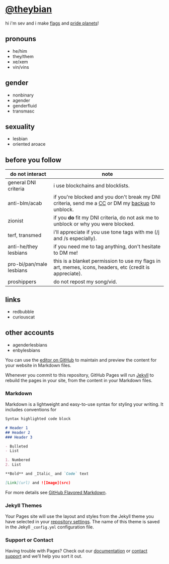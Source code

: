 # [@theybian](https://twitter.com/theybian)

hi i'm sev and i make [flags]() and [pride planets]()!

## pronouns
- he/him
- they/them
- xe/xem
- vin/vins

## gender
- nonbinary
- agender
- genderfluid
- transmasc

## sexuality
- lesbian
- oriented aroace

## before you follow

**do not interact** | **note**
------------ | -------------
general DNI criteria | i use blockchains and blocklists.
anti-blm/acab | if you're blocked and you don't break my DNI criteria, send me a [CC](https://curiouscat.me/theybian) or DM my [backup](https://twitter.com/theybian1) to unblock.
zionist | if you **do** fit my DNI criteria, do not ask me to unblock or why you were blocked.
terf, transmed | i'll appreciate if you use tone tags with me (/j and /s especially).
anti-he/they lesbians | if you need me to tag anything, don't hesitate to DM me!
pro-bi/pan/male lesbians | this is a blanket permission to use my flags in art, memes, icons, headers, etc (credit is appreciate).
proshippers | do not repost my song/vid.

## links
- redbubble
- curiouscat

## other accounts
- agenderlesbians
- enbylesbians

You can use the [editor on GitHub](https://github.com/theybian/pronouns/edit/gh-pages/index.md) to maintain and preview the content for your website in Markdown files.

Whenever you commit to this repository, GitHub Pages will run [Jekyll](https://jekyllrb.com/) to rebuild the pages in your site, from the content in your Markdown files.

### Markdown

Markdown is a lightweight and easy-to-use syntax for styling your writing. It includes conventions for

```markdown
Syntax highlighted code block

# Header 1
## Header 2
### Header 3

- Bulleted
- List

1. Numbered
2. List

**Bold** and _Italic_ and `Code` text

[Link](url) and ![Image](src)
```

For more details see [GitHub Flavored Markdown](https://guides.github.com/features/mastering-markdown/).

### Jekyll Themes

Your Pages site will use the layout and styles from the Jekyll theme you have selected in your [repository settings](https://github.com/theybian/pronouns/settings/pages). The name of this theme is saved in the Jekyll `_config.yml` configuration file.

### Support or Contact

Having trouble with Pages? Check out our [documentation](https://docs.github.com/categories/github-pages-basics/) or [contact support](https://support.github.com/contact) and we’ll help you sort it out.
